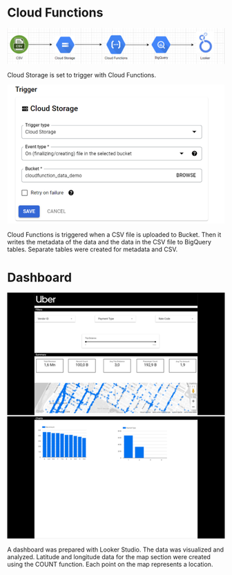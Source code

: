 # Cloud Functions
<img src = "img/proje_mimarisi.PNG">

<p>Cloud Storage is set to trigger with Cloud Functions.</p>

<img src = "img/resim1.png">
<p>Cloud Functions is triggered when a CSV file is uploaded to Bucket. Then it writes the metadata of the data and the data in the CSV file to BigQuery tables. Separate tables were created for metadata and CSV.</p>

<h1>Dashboard</h1>
<img src ="img/resim11.png">
<img src ="img/resim12.png">

<p>A dashboard was prepared with Looker Studio. The data was visualized and analyzed. Latitude and longitude data for the map section were created using the COUNT function. Each point on the map represents a location.</p>